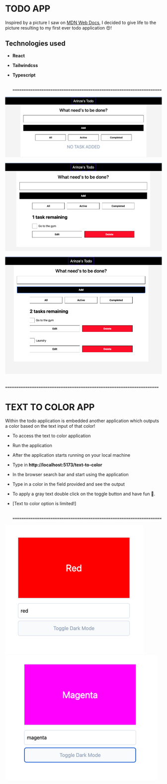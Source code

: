 # TODO APP

Inspired by a picture I saw on [MDN Web Docs](https://developer.mozilla.org/en-US/docs/Learn/Tools_and_testing/Client-side_JavaScript_frameworks/React_components), I decided to give life to the picture resulting to my first ever todo application 😍!

## Technologies used

- **React**
- **Tailwindcss**
- **Typescript**

           =====================================================================


![No task added](/src/assets/no_task.png)

![A task added](/src/assets/a_task.png)

![Multiple task added](/src/assets/two_tasks.png)

           =====================================================================

# TEXT TO COLOR APP

Within the todo application is embedded another application which outputs a color based on the text input of that color! 

- To access the text to color application
- Run the application
- After the application starts running on your local machine
- Type in **http://localhost:5173/text-to-color** 
- In the browser search bar and start using the application
- Type in a color in the field provided and see the output 
- To apply a gray text double click on the toggle button and have fun 🌈.
- [Text to color option is limited!]

           =====================================================================

![Color input page](/src/assets/red.png) ![Color input page](/src/assets/magenta.png)



